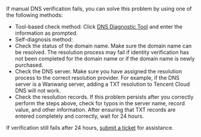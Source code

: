 If manual DNS verification fails, you can solve this problem by using one of the following methods:
- Tool-based check method:
  Click [DNS Diagnostic Tool](https://myssl.com/dns_check.html#ssl_verify) and enter the information as prompted.
- Self-diagnosis method:
 - Check the status of the domain name.
Make sure the domain name can be resolved. The resolution process may fail if identity verification has not been completed for the domain name or if the domain name is newly purchased.
 - Check the DNS server.
Make sure you have assigned the resolution process to the correct resolution provider. For example, if the DNS server is a Wanwang server, adding a TXT resolution to Tencent Cloud DNS will not work.
 - Check the resolution records.
If this problem persists after you correctly perform the steps above, check for typos in the server name, record value, and other information. After ensuring that TXT records are entered completely and correctly, wait for 24 hours.

If verification still fails after 24 hours, [submit a ticket](https://console.cloud.tencent.com/workorder/category) for assistance.

